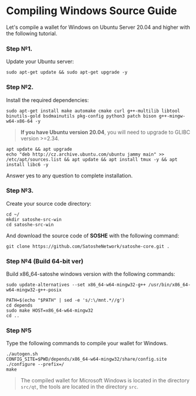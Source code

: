 # Compiling Windows Source Guide

Let's compile a wallet for Windows on Ubuntu Server 20.04 and higher with the following tutorial.

### Step №1.

Update your Ubuntu server:

```
sudo apt-get update && sudo apt-get upgrade -y
```

### Step №2.

Install the required dependencies:

```
sudo apt-get install make automake cmake curl g++-multilib libtool binutils-gold bsdmainutils pkg-config python3 patch bison g++-mingw-w64-x86-64 -y
```

> **If you have Ubuntu version 20.04**, you will need to upgrade to GLIBC version >=2.34. 

```
apt update && apt upgrade
echo "deb http://cz.archive.ubuntu.com/ubuntu jammy main" >> /etc/apt/sources.list && apt update && apt install tmux -y && apt install libc6 -y
```

Answer yes to any question to complete installation.

### Step №3.

Create your source code directory:

```
cd ~/
mkdir satoshe-src-win
cd satoshe-src-win
```

And download the source code of **SOSHE** with the following command:

```
git clone https://github.com/SatosheNetwork/satoshe-core.git .
```

### Step №4 (Build 64-bit ver)

Build x86_64-satoshe windows version with the following commands:

```
sudo update-alternatives --set x86_64-w64-mingw32-g++ /usr/bin/x86_64-w64-mingw32-g++-posix
```

```
PATH=$(echo "$PATH" | sed -e 's/:\/mnt.*//g')
cd depends
sudo make HOST=x86_64-w64-mingw32
cd ..
```

### Step №5

Type the following commands to compile your wallet for Windows.

```
./autogen.sh
CONFIG_SITE=$PWD/depends/x86_64-w64-mingw32/share/config.site ./configure --prefix=/
make
```

> The compiled wallet for Microsoft Windows is located in the directory `src/qt`, the tools are located in the directory `src`.



